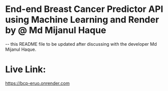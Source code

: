 # End-end Breast Cancer Predictor API using Machine Learning and Render by @ Md Mijanul Haque


-- this README file to be updated after discussing with the developer Md Mijanul Haque.

# Live Link:
https://bcp-eruo.onrender.com
